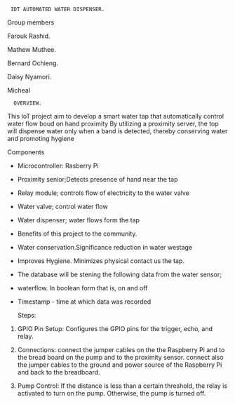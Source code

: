      IDT AUTOMATED WATER DISPENSER.

Group members

Farouk Rashid.

Mathew Muthee.

Bernard Ochieng.

Daisy Nyamori.

Micheal

      OVERVIEW.
This IoT project aim to develop a smart water tap that automatically control water flow boud on hand proximity By utilizing a proximity server, the top will dispense water only when a band is detected, thereby conserving water and promoting hygiene

Components

* Microcontroller: Rasberry Pi

* Proximity senior;Detects presence of hand near the tap

* Relay module; controls flow of electricity to the water valve

* Water valve; control water flow

* Water dispenser; water flows form the tap

* Benefits of this project to the community.

* Water conservation.Significance reduction in water westage

* Improves Hygiene. Minimizes physical contact us the tap.

* The database will be stening the following data from the water sensor;

* waterflow. In boolean form that is, on and off

* Timestamp - time at which data was recorded

    Steps:
1. GPIO Pin Setup: Configures the GPIO pins for the trigger, echo, and relay.

2. Connections: connect the jumper cables on the the Raspberry Pi and to the bread board on the pump and to the proximity sensor.
   connect also the jumper cables to the ground and power source of the Raspberry Pi and back to the breadboard.
   
3. Pump Control: If the distance is less than a certain threshold, the relay is activated to turn on the pump. Otherwise, the pump is turned off.
  
